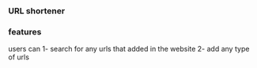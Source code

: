 ### URL shortener

### features

users can
1- search for any urls that added in the website
2- add any type of urls
